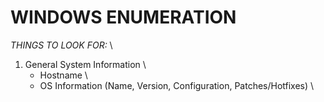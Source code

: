 # WINDOWS ENUMERATION
*THINGS TO LOOK FOR:* \
1. General System Information \
   - Hostname \
   - OS Information (Name, Version, Configuration, Patches/Hotfixes) \
